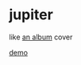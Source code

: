 # jupiter

like [an album](http://en.wikipedia.org/wiki/Jupiter_(Starfucker_album)) cover

[demo](https://brandly.github.io/jupiter)
